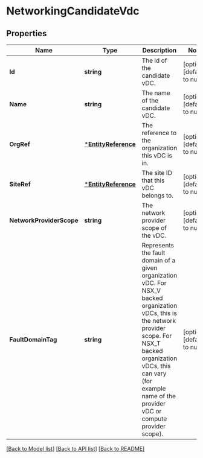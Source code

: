 # NetworkingCandidateVdc

## Properties
Name | Type | Description | Notes
------------ | ------------- | ------------- | -------------
**Id** | **string** | The id of the candidate vDC. | [optional] [default to null]
**Name** | **string** | The name of the candidate vDC. | [optional] [default to null]
**OrgRef** | [***EntityReference**](EntityReference.md) | The reference to the organization this vDC is in. | [optional] [default to null]
**SiteRef** | [***EntityReference**](EntityReference.md) | The site ID that this vDC belongs to. | [optional] [default to null]
**NetworkProviderScope** | **string** | The network provider scope of the vDC. | [optional] [default to null]
**FaultDomainTag** | **string** | Represents the fault domain of a given organization vDC. For NSX_V backed organization vDCs, this is the network provider scope. For NSX_T backed organization vDCs, this can vary (for example name of the provider vDC or compute provider scope).  | [optional] [default to null]

[[Back to Model list]](../README.md#documentation-for-models) [[Back to API list]](../README.md#documentation-for-api-endpoints) [[Back to README]](../README.md)


